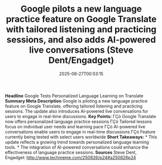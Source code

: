 ﻿---
title: "Google pilots a new language practice feature on Google Translate with tailored listening and practicing sessions, and also adds AI-powered live conversations (Steve Dent/Engadget)"
date: "2025-08-27T00:53:15"
category: "Markets"
summary: ""
slug: "google pilots a new language practice feature on google tran"
source_urls:
  - "http://www.techmeme.com/250826/p24#a250826p24"
seo:
  title: "Google pilots a new language practice feature on Google Translate with tailored listening and practicing sessions, and also adds AI-powered live conversations (Steve Dent/Engadget) | Hash n Hedge"
  description: ""
  keywords: ["news", "markets", "brief"]
---
**Headline** Google Tests Personalized Language Learning on Translate  **Summary Meta Description** Google is piloting a new language practice feature on Google Translate, offering tailored listening and practicing sessions. The update also introduces AI-powered live conversations for users to engage in real-time discussions.  **Key Points:**  ΓÇó Google Translate now offers personalized language practice sessions ΓÇó Tailored lessons focus on individual user needs and learning pace ΓÇó AI-powered live conversations enable users to engage in real-time discussions ΓÇó Feature currently being tested with select users worldwide  **Short Takeaways:**  * This update reflects a growing trend towards personalized language learning tools. * The integration of AI-powered conversations could enhance the effectiveness of language practice sessions.  **Sources** Steve Dent, Engadget: http://www.techmeme.com/250826/p24#a250826p24 
